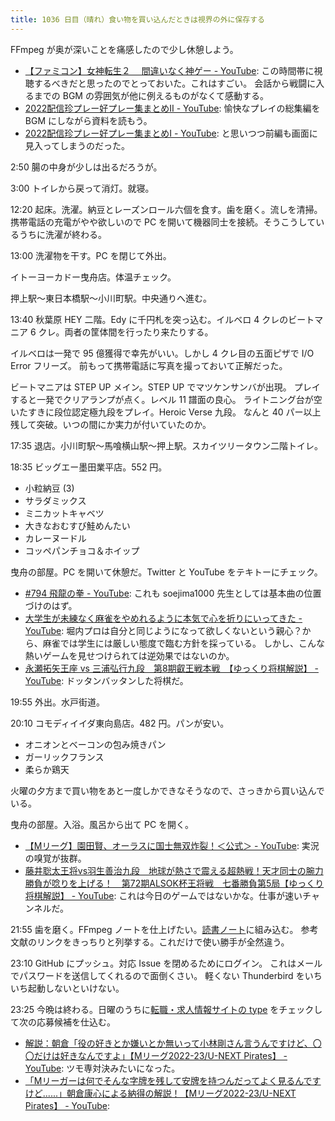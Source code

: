```yaml
---
title: 1036 日目（晴れ）食い物を買い込んだときは視界の外に保存する
---
```


FFmpeg が奥が深いことを痛感したので少し休憩しよう。

* [【ファミコン】女神転生２ 　間違いなく神ゲー - YouTube](https://www.youtube.com/watch?v=M0GzxdMyg-k):
  この時間帯に視聴するべきだと思ったのでとっておいた。これはすごい。
  会話から戦闘に入るまでの BGM の雰囲気が他に例えるものがなくて感動する。
* [2022配信珍プレー好プレー集まとめⅡ - YouTube](https://www.youtube.com/watch?v=qh3fh4xsY6U):
  愉快なプレイの総集編を BGM にしながら資料を読もう。
* [2022配信珍プレー好プレー集まとめⅠ - YouTube](https://www.youtube.com/watch?v=yJeJa83CO6c):
  と思いつつ前編も画面に見入ってしまうのだった。

2:50 腸の中身が少しは出るだろうが。

3:00 トイレから戻って消灯。就寝。

12:20 起床。洗濯。納豆とレーズンロール六個を食す。歯を磨く。流しを清掃。
携帯電話の充電がやや欲しいので PC を開いて機器同士を接続。そうこうしているうちに洗濯が終わる。

13:00 洗濯物を干す。PC を閉じて外出。

イトーヨーカドー曳舟店。体温チェック。

押上駅～東日本橋駅～小川町駅。中央通りへ進む。

13:40 秋葉原 HEY 二階。Edy に千円札を突っ込む。イルベロ 4 クレのビートマニア 6 クレ。両者の筐体間を行ったり来たりする。

イルベロは一発で 95 億獲得で幸先がいい。しかし 4 クレ目の五面ピザで I/O Error フリーズ。
前もって携帯電話に写真を撮っておいて正解だった。

ビートマニアは STEP UP メイン。STEP UP でマツケンサンバが出現。
プレイすると一発でクリアランプが点く。レベル 11 譜面の良心。
ライトニング台が空いたすきに段位認定極九段をプレイ。Heroic Verse 九段。
なんと 40 パー以上残して突破。いつの間にか実力が付いていたのか。

17:35 退店。小川町駅～馬喰横山駅～押上駅。スカイツリータウン二階トイレ。

18:35 ビッグエー墨田業平店。552 円。

* 小粒納豆 (3)
* サラダミックス
* ミニカットキャベツ
* 大きなおむすび鮭めんたい
* カレーヌードル
* コッペパンチョコ＆ホイップ

曳舟の部屋。PC を開いて休憩だ。Twitter と YouTube をテキトーにチェック。

* [#794 飛龍の拳 - YouTube](https://www.youtube.com/watch?v=jlA4meuIZMA):
  これも soejima1000 先生としては基本曲の位置づけのはず。
* [大学生が未練なく麻雀をやめれるように本気で心を折りにいってきた - YouTube](https://www.youtube.com/watch?v=96QHAU5X72k):
  堀内プロは自分と同じようになって欲しくないという親心？から、麻雀では学生には厳しい態度で臨む方針を採っている。
  しかし、こんな熱いゲームを見せつけられては逆効果ではないのか。
* [永瀬拓矢王座 vs 三浦弘行九段　第8期叡王戦本戦　【ゆっくり将棋解説】 - YouTube](https://www.youtube.com/watch?v=WT-RNDGJ9k4):
  ドッタンバッタンした将棋だ。

19:55 外出。水戸街道。

20:10 コモディイイダ東向島店。482 円。パンが安い。

* オニオンとベーコンの包み焼きパン
* ガーリックフランス
* 柔らか鶏天

火曜の夕方まで買い物をあと一度しかできなそうなので、さっきから買い込んでいる。

曳舟の部屋。入浴。風呂から出て PC を開く。

* [【Mリーグ】園田賢、オーラスに国士無双炸裂！＜公式＞ - YouTube](https://www.youtube.com/watch?v=-GxK80NY3o0):
  実況の嗅覚が抜群。
* [藤井聡太王将vs羽生善治九段　地球が熱さで震える超熱戦！天才同士の腕力勝負が唸りを上げる！　第72期ALSOK杯王将戦　七番勝負第5局【ゆっくり将棋解説】 - YouTube](https://www.youtube.com/watch?v=dRcFfuxLPK8):
  これは今日のゲームではないかな。仕事が速いチャンネルだ。

21:55 歯を磨く。FFmpeg ノートを仕上げたい。[読書ノート][note]に組み込む。
参考文献のリンクをきっちりと列挙する。これだけで使い勝手が全然違う。

23:10 GitHub にプッシュ。対応 Issue を閉めるためにログイン。
これはメールでパスワードを送信してくれるので面倒くさい。
軽くない Thunderbird をいちいち起動しないといけない。

23:25 今晩は終わる。日曜のうちに[転職・求人情報サイトの type](https://type.jp/) をチェックして次の応募候補を仕込む。

* [解説：朝倉「役の好きとか嫌いとか無いって小林剛さん言うんですけど、〇〇だけは好きなんですよ」【Mリーグ2022-23/U-NEXT Pirates】 - YouTube](https://www.youtube.com/watch?v=JJLPvlz7ab4):
  ツモ専対決みたいになった。
* [「Mリーガーは何でそんな字牌を残して安牌を持つんだってよく見るんですけど......」朝倉康心による納得の解説！【Mリーグ2022-23/U-NEXT Pirates】 - YouTube](https://www.youtube.com/watch?v=s-umFG0vKMA):

[note]: https://showa-yojyo.github.io/notebook/

